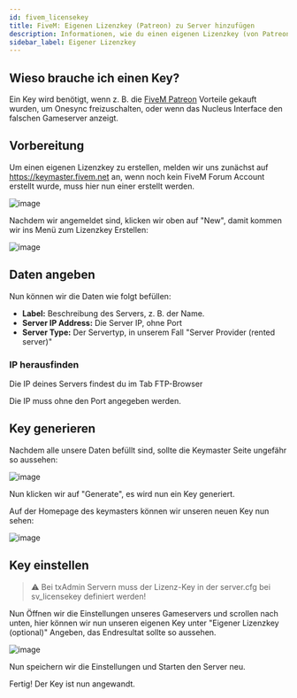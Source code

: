 ```yaml
---
id: fivem_licensekey
title: FiveM: Eigenen Lizenzkey (Patreon) zu Server hinzufügen
description: Informationen, wie du einen eigenen Lizenzkey (von Patreon) für FiveM-Server von ZAP-Hosting erstellst und zu deinem Server hinzufügen kannst - ZAP-Hosting.com Dokumentationen
sidebar_label: Eigener Lizenzkey
---
```


## Wieso brauche ich einen Key?

Ein Key wird benötigt, wenn z. B. die [FiveM Patreon](https://patreon.com/fivem) Vorteile gekauft wurden, um Onesync freizuschalten, oder wenn das Nucleus Interface den falschen Gameserver anzeigt.

## Vorbereitung
Um einen eigenen Lizenzkey zu erstellen, melden wir uns zunächst auf https://keymaster.fivem.net an, wenn noch kein FiveM Forum Account erstellt wurde, muss hier nun einer erstellt werden.

![image](https://user-images.githubusercontent.com/13604413/159167431-44672d55-c5a2-458c-9849-b2f7275d3cdf.png)

Nachdem wir angemeldet sind, klicken wir oben auf "New", damit kommen wir ins Menü zum Lizenzkey Erstellen:


![image](https://user-images.githubusercontent.com/13604413/159167435-0e204772-57bf-406f-ba33-e13737fad42d.png)


## Daten angeben

Nun können wir die Daten wie folgt befüllen:

- **Label:**  Beschreibung des Servers, z. B. der Name.
- **Server IP Address:** Die Server IP, ohne Port
- **Server Type:** Der Servertyp, in unserem Fall "Server Provider (rented server)"


### IP herausfinden

Die IP deines Servers findest du im Tab FTP-Browser

Die IP muss ohne den Port angegeben werden.

## Key generieren

Nachdem alle unsere Daten befüllt sind, sollte die Keymaster Seite ungefähr so aussehen:

![image](https://user-images.githubusercontent.com/13604413/159167479-a5964ac5-a6de-43a9-bd12-a459bb94e002.png)

Nun klicken wir auf "Generate", es wird nun ein Key generiert.

Auf der Homepage des keymasters können wir unseren neuen Key nun sehen:

![image](https://user-images.githubusercontent.com/13604413/159167482-70076a07-9f9a-48cf-ad21-68a0907f5d87.png)

## Key einstellen

> ⚠️ Bei txAdmin Servern muss der Lizenz-Key in der server.cfg bei sv_licensekey definiert werden!

Nun Öffnen wir die Einstellungen unseres Gameservers und scrollen nach unten, hier können wir nun unseren eigenen Key unter "Eigener Lizenzkey (optional)" Angeben, das Endresultat sollte so aussehen.

![image](https://user-images.githubusercontent.com/13604413/159167488-29414748-f743-47ff-a52e-8d6e7154090d.png)

Nun speichern wir die Einstellungen und Starten den Server neu.

Fertig! Der Key ist nun angewandt.
